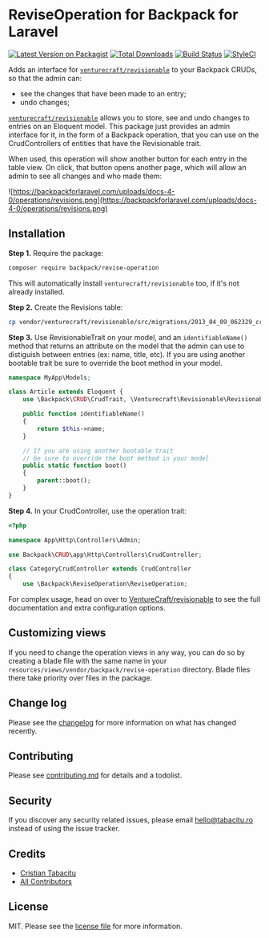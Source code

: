 # ReviseOperation for Backpack for Laravel

[![Latest Version on Packagist][ico-version]][link-packagist]
[![Total Downloads][ico-downloads]][link-downloads]
[![Build Status][ico-travis]][link-travis]
[![StyleCI][ico-styleci]][link-styleci]

Adds an interface for [```venturecraft/revisionable```](https://github.com/VentureCraft/revisionable) to your Backpack CRUDs, so that the admin can:
- see the changes that have been made to an entry;
- undo changes;

[```venturecraft/revisionable```](https://github.com/VentureCraft/revisionable) allows you to store, see and undo changes to entries on an Eloquent model. This package just provides an admin interface for it, in the form of a Backpack operation, that you can use on the CrudControllers of entities that have the Revisionable trait.

When used, this operation will show another button for each entry in the table view. On click, that button opens another page, which will allow an admin to see all changes and who made them:

![https://backpackforlaravel.com/uploads/docs-4-0/operations/revisions.png](https://backpackforlaravel.com/uploads/docs-4-0/operations/revisions.png)


## Installation

**Step 1.** Require the package:

``` bash
composer require backpack/revise-operation
```

This will automatically install ```venturecraft/revisionable``` too, if it's not already installed.

**Step 2.** Create the Revisions table:

``` bash
cp vendor/venturecraft/revisionable/src/migrations/2013_04_09_062329_create_revisions_table.php database/migrations/ && php artisan migrate
```

**Step 3.** Use RevisionableTrait on your model, and an ```identifiableName()``` method that returns an attribute on the model that the admin can use to distiguish between entries (ex: name, title, etc). If you are using another bootable trait be sure to override the boot method in your model.

```php
namespace MyApp\Models;

class Article extends Eloquent {
    use \Backpack\CRUD\CrudTrait, \Venturecraft\Revisionable\RevisionableTrait;

    public function identifiableName()
    {
        return $this->name;
    }

    // If you are using another bootable trait
    // be sure to override the boot method in your model
    public static function boot()
    {
        parent::boot();
    }
}
```

**Step 4.** In your CrudController, use the operation trait:
```php
<?php

namespace App\Http\Controllers\Admin;

use Backpack\CRUD\app\Http\Controllers\CrudController;

class CategoryCrudController extends CrudController
{
    use \Backpack\ReviseOperation\ReviseOperation;
```

For complex usage, head on over to [VentureCraft/revisionable](https://github.com/VentureCraft/revisionable) to see the full documentation and extra configuration options.

## Customizing views

If you need to change the operation views in any way, you can do so by creating a blade file with the same name in your `resources/views/vendor/backpack/revise-operation` directory. Blade files there take priority over files in the package.


## Change log

Please see the [changelog](changelog.md) for more information on what has changed recently.

## Contributing

Please see [contributing.md](contributing.md) for details and a todolist.

## Security

If you discover any security related issues, please email hello@tabacitu.ro instead of using the issue tracker.

## Credits

- [Cristian Tabacitu][link-author]
- [All Contributors][link-contributors]

## License

MIT. Please see the [license file](license.md) for more information.

[ico-version]: https://img.shields.io/packagist/v/backpack/revise-operation.svg?style=flat-square
[ico-downloads]: https://img.shields.io/packagist/dt/backpack/revise-operation.svg?style=flat-square
[ico-travis]: https://img.shields.io/travis/backpack/revise-operation/master.svg?style=flat-square
[ico-styleci]: https://styleci.io/repos/248960912/shield

[link-packagist]: https://packagist.org/packages/backpack/revise-operation
[link-downloads]: https://packagist.org/packages/backpack/revise-operation
[link-travis]: https://travis-ci.org/backpack/revise-operation
[link-styleci]: https://styleci.io/repos/248960912
[link-author]: https://github.com/backpack
[link-contributors]: ../../contributors
